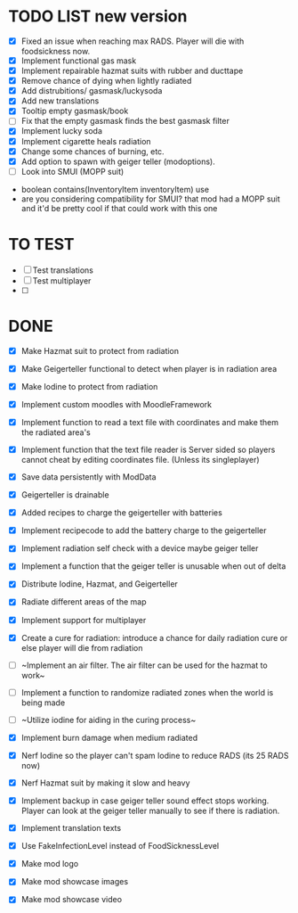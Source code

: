 # TODO LIST new version
- [x] Fixed an issue when reaching max RADS. Player will die with foodsickness now.
- [x] Implement functional gas mask
- [x] Implement repairable hazmat suits with rubber and ducttape
- [x] Remove chance of dying when lightly radiated
- [x] Add distrubitions/ gasmask/luckysoda
- [x] Add new translations
- [x] Tooltip empty gasmask/book
- [ ] Fix that the empty gasmask finds the best gasmask filter
- [x] Implement lucky soda
- [x] Implement cigarette heals radiation
- [x] Change some chances of burning, etc.
- [x] Add option to spawn with geiger teller (modoptions).
- [ ] Look into SMUI (MOPP suit)

- boolean	contains(InventoryItem inventoryItem) use
- are you considering compatibility for SMUI? that mod had a MOPP suit and it'd be pretty cool if that could work with this one

# TO TEST
- [ ] Test translations
- [ ] Test multiplayer
- [ ] 


# DONE
- [x] Make Hazmat suit to protect from radiation
- [x] Make Geigerteller functional to detect when player is in radiation area
- [x] Make Iodine to protect from radiation
- [x] Implement custom moodles with MoodleFramework
- [x] Implement function to read a text file with coordinates and make them the radiated area's
- [x] Implement function that the text file reader is Server sided so players cannot cheat by editing coordinates file. (Unless its singleplayer)
- [x] Save data persistently with ModData
- [x] Geigerteller is drainable
- [x] Added recipes to charge the geigerteller with batteries
- [x] Implement recipecode to add the battery charge to the geigerteller
- [x] Implement radiation self check with a device maybe geiger teller
- [x] Implement a function that the geiger teller is unusable when out of delta
- [x] Distribute Iodine, Hazmat, and Geigerteller
- [x] Radiate different areas of the map
- [x] Implement support for multiplayer
- [x] Create a cure for radiation: introduce a chance for daily radiation cure or else player will die from radiation
- [ ] ~Implement an air filter. The air filter can be used for the hazmat to work~
- [ ] Implement a function to randomize radiated zones when the world is being made
- [ ] ~Utilize iodine for aiding in the curing process~
- [x] Implement burn damage when medium radiated
- [x] Nerf Iodine so the player can't spam Iodine to reduce RADS (its 25 RADS now)
- [x] Nerf Hazmat suit by making it slow and heavy
- [x] Implement backup in case geiger teller sound effect stops working. Player can look at the geiger teller manually to see if there is radiation.
- [x] Implement translation texts
- [x] Use FakeInfectionLevel instead of FoodSicknessLevel
- [x] Make mod logo
- [x] Make mod showcase images
- [x] Make mod showcase video



